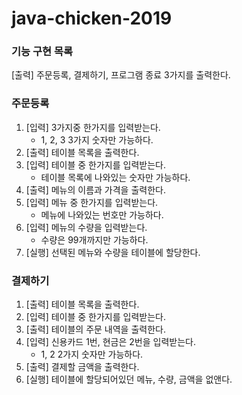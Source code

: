 # java-chicken-2019
### 기능 구현 목록
[출력] 주문등록, 결제하기, 프로그램 종료 3가지를 출력한다.

### 주문등록
1. [입력] 3가지중 한가지를 입력받는다.
	- 1, 2, 3 3가지 숫자만 가능하다.
1. [출력] 테이블 목록을 출력한다.
1. [입력] 테이블 중 한가지를 입력받는다.
	- 테이블 목록에 나와있는 숫자만 가능하다.
1. [출력] 메뉴의 이름과 가격을 출력한다.
1. [입력] 메뉴 중 한가지를 입력받는다.
	- 메뉴에 나와있는 번호만 가능하다.
1. [입력] 메뉴의 수량을 입력받는다.
	- 수량은 99개까지만 가능하다.
1. [실행] 선택된 메뉴와 수량을 테이블에 할당한다.

### 결제하기
1. [출력] 테이블 목록을 출력한다.
1. [입력] 테이블 중 한가지를 입력받는다.
1. [출력] 테이블의 주문 내역을 출력한다.
1. [입력] 신용카드 1번, 현금은 2번을 입력받는다.
	- 1, 2 2가지 숫자만 가능하다.
1. [출력] 결제할 금액을 출력한다.
1. [실행] 테이블에 할당되어있던 메뉴, 수량, 금액을 없앤다. 
